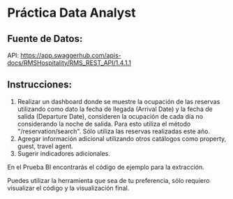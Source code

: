 # Práctica Data Analyst

## Fuente de Datos:

API: https://app.swaggerhub.com/apis-docs/RMSHospitality/RMS_REST_API/1.4.1.1

## Instrucciones:

1. Realizar un dashboard donde se muestre la ocupación de las reservas utilizando como dato la fecha de llegada (Arrival Date) y la fecha de salida (Departure Date), consideren la ocupación de cada día no considerando la noche de salida. Para esto utiliza el método "/reservation/search". Sólo utiliza las reservas realizadas este año.
2. Agregar información adicional utilizando otros catálogos como property, guest, travel agent.
3. Sugerir indicadores adicionales.

En el Prueba BI encontrarás el código de ejemplo para la extracción.

Puedes utilizar la herramienta que sea de tu preferencia, sólo requiero visualizar el código y la visualización final.
